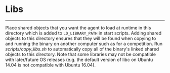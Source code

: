 # Libs
---
Place shared objects that you want the agent to load at runtime in this directory which is added to `LD_LIBRARY_PATH` in start scripts.  Adding shared objects to this directory ensures that they will be found when copying to and running the binary on another computer such as for a competition.   Run *scripts/copy_libs.sh* to automatically copy all of the binary's linked shared objects to this directory.  Note that some libraries may not be compatible with later/future OS releases (e.g. the default version of libc on Ubuntu 14.04 is not compatible with Ubuntu 16.04). 